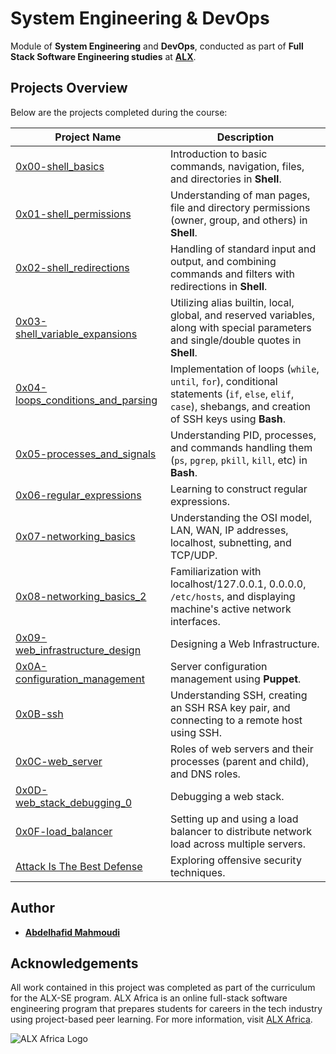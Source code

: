 # System Engineering & DevOps

Module of **System Engineering** and **DevOps**, conducted as part of **Full Stack Software Engineering studies** at **[ALX](https://www.alxafrica.com/)**.

## Projects Overview
Below are the projects completed during the course:

| Project Name | Description |
| ------------ | ----------- |
| [0x00-shell_basics](https://github.com/abdelhafid-mahmoudi-env/alx-system_engineering-devops/tree/master/0x00-shell_basics) | Introduction to basic commands, navigation, files, and directories in **Shell**. |
| [0x01-shell_permissions](https://github.com/abdelhafid-mahmoudi-env/alx-system_engineering-devops/tree/master/0x01-shell_permissions) | Understanding of man pages, file and directory permissions (owner, group, and others) in **Shell**. |
| [0x02-shell_redirections](https://github.com/abdelhafid-mahmoudi-env/alx-system_engineering-devops/tree/master/0x02-shell_redirections) | Handling of standard input and output, and combining commands and filters with redirections in **Shell**. |
| [0x03-shell_variable_expansions](https://github.com/abdelhafid-mahmoudi-env/alx-system_engineering-devops/tree/master/0x03-shell_variables_expansions) | Utilizing alias builtin, local, global, and reserved variables, along with special parameters and single/double quotes in **Shell**. |
| [0x04-loops_conditions_and_parsing](https://github.com/abdelhafid-mahmoudi-env/alx-system_engineering-devops/tree/master/0x04-loops_conditions_and_parsing) | Implementation of loops (`while`, `until`, `for`), conditional statements (`if`, `else`, `elif`, `case`), shebangs, and creation of SSH keys using **Bash**. |
| [0x05-processes_and_signals](https://github.com/abdelhafid-mahmoudi-env/alx-system_engineering-devops/tree/master/0x05-processes_and_signals) | Understanding PID, processes, and commands handling them (`ps`, `pgrep`, `pkill`, `kill`, etc) in **Bash**. |
| [0x06-regular_expressions](https://github.com/abdelhafid-mahmoudi-env/alx-system_engineering-devops/edit/master/0x06-regular_expressions) | Learning to construct regular expressions. |
| [0x07-networking_basics](https://github.com/abdelhafid-mahmoudi-env/alx-system_engineering-devops/edit/master/0x07-networking_basics) | Understanding the OSI model, LAN, WAN, IP addresses, localhost, subnetting, and TCP/UDP. |
| [0x08-networking_basics_2](https://github.com/abdelhafid-mahmoudi-env/alx-system_engineering-devops/edit/master/0x08-networking_basics_2) | Familiarization with localhost/127.0.0.1, 0.0.0.0, `/etc/hosts`, and displaying machine's active network interfaces. |
| [0x09-web_infrastructure_design](https://github.com/abdelhafid-mahmoudi-env/alx-system_engineering-devops/edit/master/0x09-web_infrastructure_design) | Designing a Web Infrastructure. |
| [0x0A-configuration_management](https://github.com/abdelhafid-mahmoudi-env/alx-system_engineering-devops/edit/master/0x0A-configuration_management) | Server configuration management using **Puppet**. |
| [0x0B-ssh](https://github.com/abdelhafid-mahmoudi-env/alx-system_engineering-devops/edit/master/0x0B-ssh) | Understanding SSH, creating an SSH RSA key pair, and connecting to a remote host using SSH. |
| [0x0C-web_server](https://github.com/abdelhafid-mahmoudi-env/alx-system_engineering-devops/edit/master/0x0C-web_server) | Roles of web servers and their processes (parent and child), and DNS roles. |
| [0x0D-web_stack_debugging_0](https://github.com/abdelhafid-mahmoudi-env/alx-system_engineering-devops/tree/master/0x0D-web_stack_debugging_0) | Debugging a web stack. |
| [0x0F-load_balancer](https://github.com/abdelhafid-mahmoudi-env/alx-system_engineering-devops/tree/master/0x0F-load_balancer) | Setting up and using a load balancer to distribute network load across multiple servers. |
| [Attack Is The Best Defense](https://github.com/abdelhafid-mahmoudi-env/alx-system_engineering-devops/tree/master/attack_is_the_best_defense) | Exploring offensive security techniques. |

## Author
* **[Abdelhafid Mahmoudi](https://github.com/abdelhafid-mahmoudi-env)**

## Acknowledgements
All work contained in this project was completed as part of the curriculum for the ALX-SE program. ALX Africa is an online full-stack software engineering program that prepares students for careers in the tech industry using project-based peer learning. For more information, visit [ALX Africa](https://www.alxafrica.com/).

![ALX Africa Logo](http://www.alxafrica.com/wp-content/uploads/2022/01/header-logo.png)
